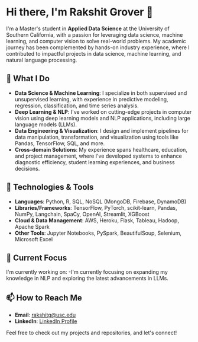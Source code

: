 
# Hi there, I'm Rakshit Grover 👋

I'm a Master's student in **Applied Data Science** at the University of Southern California, with a passion for leveraging data science, machine learning, and computer vision to solve real-world problems. My academic journey has been complemented by hands-on industry experience, where I contributed to impactful projects in data science, machine learning, and natural language processing.

## 🚀 What I Do

- **Data Science & Machine Learning**: I specialize in both supervised and unsupervised learning, with experience in predictive modeling, regression, classification, and time series analysis.
- **Deep Learning & NLP**: I've worked on cutting-edge projects in computer vision using deep learning models and NLP applications, including large language models (LLMs).
- **Data Engineering & Visualization**: I design and implement pipelines for data manipulation, transformation, and visualization using tools like Pandas, TensorFlow, SQL, and more.
- **Cross-domain Solutions**: My experience spans healthcare, education, and project management, where I've developed systems to enhance diagnostic efficiency, student learning experiences, and business decisions.

## 🔧 Technologies & Tools

- **Languages**: Python, R, SQL, NoSQL (MongoDB, Firebase, DynamoDB)
- **Libraries/Frameworks**: TensorFlow, PyTorch, scikit-learn, Pandas, NumPy, Langchain, SpaCy, OpenAI, Streamlit, XGBoost
- **Cloud & Data Management**: AWS, Heroku, Flask, Tableau, Hadoop, Apache Spark
- **Other Tools**: Jupyter Notebooks, PySpark, BeautifulSoup, Selenium, Microsoft Excel

## 🌱 Current Focus

I'm currently working on:
-I'm currently focusing on expanding my knowledge in NLP and exploring the latest advancements in LLMs.

## 📫 How to Reach Me

- **Email**: [rakshitg@usc.edu](mailto:rakshitg@usc.edu)
- **LinkedIn**: [LinkedIn Profile](https://www.linkedin.com/in/rakshit-grover-33825a1b2/)

Feel free to check out my projects and repositories, and let's connect!
